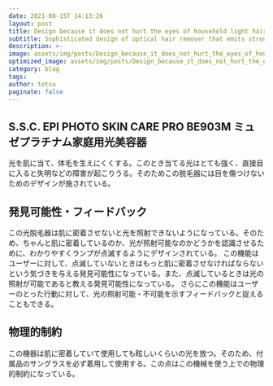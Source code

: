 ```yaml
---
date: 2021-08-15T 14:13:26
layout: post
title: Design because it does not hurt the eyes of household light hair remover
subtitle: Sophisticated design of optical hair remover that emits strong light
description: >-
image: assets/img/posts/Design_because_it_does_not_hurt_the_eyes_of_household_light_hair_remover/Design_because_it_does_not_hurt_the_eyes_of_household_light_hair_remover.jpg
optimized_image: assets/img/posts/Design_because_it_does_not_hurt_the_eyes_of_household_light_hair_remover/Design_because_it_does_not_hurt_the_eyes_of_household_light_hair_remover_resized_thumbnail.jpg
category: blog
tags: 
author: tetsu
paginate: false
---
```


## S.S.C. EPI PHOTO SKIN CARE PRO   BE903M ミュゼプラチナム家庭用光美容器

光を肌に当て、体毛を生えにくくする。このとき当てる光はとても強く、直接目に入ると失明などの障害が起こりうる。そのためこの脱毛器には目を傷つけないためのデザインが施されている。

## 発見可能性・フィードバック

この光脱毛器は肌に密着させないと光を照射できないようになっている。そのため、ちゃんと肌に密着しているのか、光が照射可能なのかどうかを認識させるために、わかりやすくランプが点滅するようにデザインされている。
この機能はユーザーに対して、点滅していないときはもっと肌に密着させなければならないという気づきを与える発見可能性になっている。また、点滅しているときは光の照射が可能であると教える発見可能性になっている。
さらにこの機能はユーザーのとった行動に対して、光の照射可能・不可能を示すフィードバックと捉えることもできる。

## 物理的制約

この機器は肌に密着していて使用しても眩しいくらいの光を放つ。そのため、付属品のサングラスを必ず着用して使用する。この点はこの機械を使う上での物理的制約になっている。